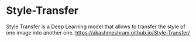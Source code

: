 # Style-Transfer
Style Transfer is a Deep Learning model that allows to transfer the style of one image into another one.
https://akashmeshram.github.io/Style-Transfer/
